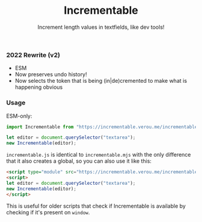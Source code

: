 <header>

# Incrementable

Increment length values in textfields, like dev tools!

</header>

### 2022 Rewrite (v2)

* ESM
* Now preserves undo history!
* Now selects the token that is being (in|de)cremented to make what is happening obvious

### Usage

ESM-only:

```js
import Incrementable from "https://incrementable.verou.me/incrementable.mjs";

let editor = document.querySelector("textarea");
new Incrementable(editor);
```

`incrementable.js` is identical to `incrementable.mjs` with the only difference that it also creates a global, so you can also use it like this:

```html
<script type="module" src="https://incrementable.verou.me/incrementable.js"></script>
<script>
let editor = document.querySelector("textarea");
new Incrementable(editor);
</script>
```

This is useful for older scripts that check if Incrementable is available by checking if it's present on `window`.